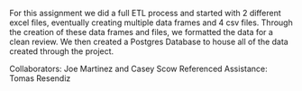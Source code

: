 For this assignment we did a full ETL process and started with 2 different excel files, eventually creating multiple data frames and 4 csv files. Through the creation of these data frames and files, we formatted the data for a clean review. We then created a Postgres Database to house all of the data created through the project. 

Collaborators: Joe Martinez and Casey Scow
Referenced Assistance: Tomas Resendiz

